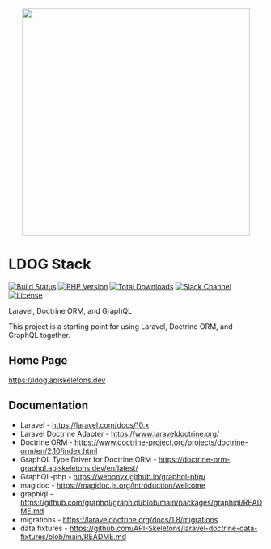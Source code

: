 <p align="center">
    <img src="https://placehold.co/10x10/337ab7/337ab7.png" width="100%" height="15px">
    <img src="https://raw.githubusercontent.com/api-skeletons/ldog/master/public/ldog.svg" width="450px">
</p>

LDOG Stack
==========

[![Build Status](https://github.com/API-Skeletons/ldog/actions/workflows/ldog.yml/badge.svg)](https://github.com/API-Skeletons/ldog/actions/workflows/ldog.yml?query=branch%3Amain)
[![PHP Version](https://img.shields.io/badge/PHP-8.3%2b-blue)](https://img.shields.io/badge/PHP-8.3%2b-blue)
[![Total Downloads](https://poser.pugx.org/api-skeletons/ldog/downloads)](//packagist.org/packages/api-skeletons/ldog)
[![Slack Channel](https://camo.githubusercontent.com/21134ce22db8dc96c8ffed33cbfe3912dd1a17cf81c747983fbcad9769ac6509/68747470733a2f2f696d672e736869656c64732e696f2f62616467652f736c61636b2d6a6f696e2d6f72616e67652e737667)](https://apiskeletons.slack.com/archives/C06TEBW5P2A)
[![License](https://poser.pugx.org/api-skeletons/ldog/license)](//packagist.org/packages/api-skeletons/ldog)

Laravel, Doctrine ORM, and GraphQL

This project is a starting point for using Laravel, Doctrine ORM, and GraphQL together.


Home Page
---------

https://ldog.apiskeletons.dev


Documentation
-------------

* Laravel - https://laravel.com/docs/10.x
* Laravel Doctrine Adapter - https://www.laraveldoctrine.org/
* Doctrine ORM - https://www.doctrine-project.org/projects/doctrine-orm/en/2.10/index.html
* GraphQL Type Driver for Doctrine ORM - https://doctrine-orm-graphql.apiskeletons.dev/en/latest/
* GraphQL-php - https://webonyx.github.io/graphql-php/
* magidoc - https://magidoc.js.org/introduction/welcome
* graphiql - https://github.com/graphql/graphiql/blob/main/packages/graphiql/README.md
* migrations - https://laraveldoctrine.org/docs/1.8/migrations
* data fixtures - https://github.com/API-Skeletons/laravel-doctrine-data-fixtures/blob/main/README.md
